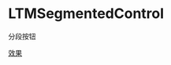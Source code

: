 # LTMSegmentedControl
分段按钮

[效果](https://github.com/Les-Trois-Mousquetaires/LTMSegmentedControl/blob/master/tutorial.gif)
